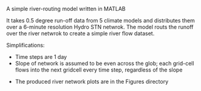 
A simple river-routing model written in MATLAB

It takes 0.5 degree run-off data from 5 climate models and distributes them over a 6-minute resolution Hydro STN netwrok.
The model routs the runoff over the river netwrok to create a simple river flow dataset.

Simplifications: 
- Time steps are 1 day 
- Slope of network is assumed to be even across the glob; each grid-cell flows into the next gridcell every time step, regardless of the slope

* The produced river network plots are in the Figures directory

